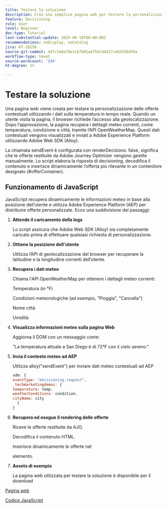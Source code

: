 ```yaml
---
title: Testare la soluzione
description: Crea una semplice pagina web per testare la personalizzazione delle offerte contestuali utilizzando i dati sulla temperatura in tempo reale.
feature: Decisioning
role: User
level: Beginner
doc-type: Tutorial
last-substantial-update: 2025-06-10T00:00:00Z
recommendations: noDisplay, noCatalog
jira: KT-18258
source-git-commit: a9fc14da78e1c67b01aef5dcdd417ce02d36d50a
workflow-type: tm+mt
source-wordcount: '294'
ht-degree: 1%

---
```


# Testare la soluzione

Una pagina web viene creata per testare la personalizzazione delle offerte contestuali utilizzando i dati sulla temperatura in tempo reale. Quando un utente visita la pagina, il browser richiede l’accesso alla geolocalizzazione. Dopo l’approvazione, la pagina recupera i dettagli meteo correnti, come temperatura, condizione e città, tramite l’API OpenWeatherMap. Questi dati contestuali vengono visualizzati e inviati a Adobe Experience Platform utilizzando Adobe Web SDK (Alloy).

La chiamata sendEvent è configurata con renderDecisions: false, significa che le offerte restituite da Adobe Journey Optimizer vengono gestite manualmente. Lo script elabora la risposta di decisioning, decodifica il contenuto e inserisce dinamicamente l’offerta più rilevante in un contenitore designato (#offerContainer).

## Funzionamento di JavaScript

JavaScript recupera dinamicamente le informazioni meteo in base alla posizione dell’utente e utilizza Adobe Experience Platform (AEP) per distribuire offerte personalizzate. Ecco una suddivisione dei passaggi:

1. **Attende il caricamento della lega**

   Lo script assicura che Adobe Web SDK (Alloy) sia completamente caricato prima di effettuare qualsiasi richiesta di personalizzazione.

2. **Ottiene la posizione dell&#39;utente**

   Utilizza l’API di geolocalizzazione del browser per recuperare la latitudine e la longitudine correnti dell’utente.

3. **Recupera i dati meteo**

   Chiama l&#39;API OpenWeatherMap per ottenere i dettagli meteo correnti:

   Temperatura (in °F)

   Condizioni meteorologiche (ad esempio, &quot;Pioggia&quot;, &quot;Cancella&quot;)

   Nome città

   Umidità

4. **Visualizza informazioni meteo sulla pagina Web**

   Aggiorna il DOM con un messaggio come:

   &quot;La temperatura attuale a San Diego è di 72°F con il cielo sereno.&quot;

5. **Invia il contesto meteo ad AEP**

   Utilizza alloy(&quot;sendEvent&quot;) per inviare dati meteo contestuali ad AEP

   ```javascript
   xdm: {
   eventType: "decisioning.request",
   _techmarketingdemos: {
   temperature: temp,
   weatherConditions: condition,
   cityName: city
     }
   }
   ```

6. **Recupera ed esegue il rendering delle offerte**

   Riceve le offerte restituite da AJO.

   Decodifica il contenuto HTML.

   Inserisce dinamicamente le offerte nel <div id="offerContainer"> elemento.

7. **Assets di esempio**

   La pagina web utilizzata per testare la soluzione è disponibile per il download

[Pagina web](assets/weather-offers.html)

[Codice JavaScript](assets/weather-related-offers-script.js)

